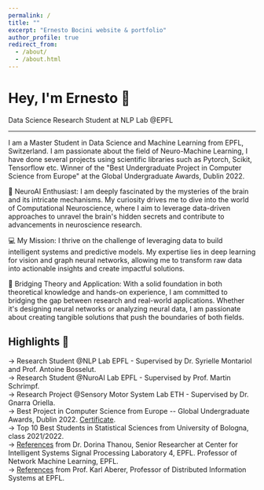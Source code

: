 ```yaml
---
permalink: /
title: ""
excerpt: "Ernesto Bocini website & portfolio"
author_profile: true
redirect_from: 
  - /about/
  - /about.html
---
```

# Hey, I'm Ernesto <span class="wave">👋</span> 
Data Science Research Student at NLP Lab @EPFL<br>

---
I am a Master Student in Data Science and Machine Learning from EPFL, Switzerland. I am passionate about the field of Neuro-Machine Learning, I have done several projects using scientific libraries such as Pytorch, Scikit, Tensorflow etc. Winner of the "Best Undergraduate Project in Computer Science from Europe" at the Global Undergraduate Awards, Dublin 2022.

🧠 NeuroAI Enthusiast: I am deeply fascinated by the mysteries of the brain and its intricate mechanisms. My curiosity drives me to dive into the world of Computational Neuroscience, where I aim to leverage data-driven approaches to unravel the brain's hidden secrets and contribute to advancements in neuroscience research.

💻 My Mission: I thrive on the challenge of leveraging data to build intelligent systems and predictive models. My expertise lies in deep learning for vision and graph neural networks, allowing me to transform raw data into actionable insights and create impactful solutions.

🚀 Bridging Theory and Application: With a solid foundation in both theoretical knowledge and hands-on experience, I am committed to bridging the gap between research and real-world applications. Whether it's designing neural networks or analyzing neural data, I am passionate about creating tangible solutions that push the boundaries of both fields.


## Highlights 🌟
→ Research Student @NLP Lab EPFL - Supervised by Dr. Syrielle Montariol and Prof. Antoine Bosselut.<br>
→ Research Student @NuroAI Lab EPFL - Supervised by Prof. Martin Schrimpf.<br>
→ Research Project @Sensory Motor System Lab ETH - Supervised by Dr. Gnarra Oriella.<br>
→ Best Project in Computer Science from Europe -- Global Undergraduate Awards, Dublin 2022. [Certificate](files/GlobalUndergradAwards2022.pdf).<br>
→ Top 10 Best Students in Statistical Sciences from University of Bologna, class 2021/2022.<br>
→ [References](/files/reference_letter_Dorina_Thanou.pdf) from Dr. Dorina Thanou, Senior Researcher at Center for Intelligent Systems Signal Processing Laboratory 4, EPFL. Professor of Network Machine Learning, EPFL. <br>
→ [References](/files/reference_letter_Karl_Aberer.pdf) from Prof. Karl Aberer, Professor of Distributed Information Systems at EPFL.
<br><br>

